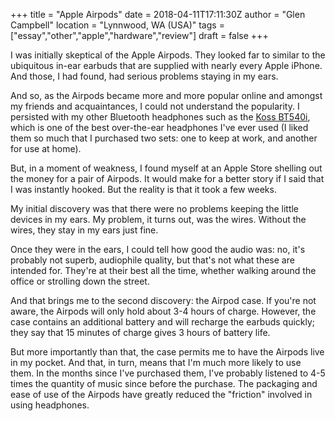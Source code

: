 +++
title = "Apple Airpods"
date = 2018-04-11T17:11:30Z
author = "Glen Campbell"
location = "Lynnwood, WA (USA)"
tags = ["essay","other","apple","hardware","review"]
draft = false
+++

I was initially skeptical of the Apple Airpods. 
They looked far to similar to the ubiquitous in-ear earbuds that are
supplied with nearly every Apple iPhone. 
And those, I had found, had serious problems staying in my ears.

And so, as the Airpods became more and more popular online
and amongst my friends and acquaintances, I could not understand
the popularity. I persisted with my other Bluetooth headphones
such as the
[Koss BT540i](https://www.amazon.com/gp/product/B00MIJU844/ref=oh_aui_search_detailpage?ie=UTF8&psc=1),
which is one of the best over-the-ear headphones I've ever used
(I liked them so much that I purchased two sets:
one to keep at work, and another for use at home).

But, in a moment of weakness, I found myself at an Apple Store
shelling out the money for a pair of Airpods. 
It would make for a better story if I said that I was
instantly hooked. 
But the reality is that it took a few weeks. 

My initial discovery was that there were no problems
keeping the little devices in my ears. 
My problem, it turns out, was the wires. 
Without the wires, they stay in my ears just fine. 

Once they were in the ears, I could tell how good the
audio was: no, it's probably not superb, audiophile quality,
but that's not what these are intended for. 
They're at their best all the time, whether walking around
the office or strolling down the street. 

And that brings me to the second discovery: the Airpod case.
If you're not aware, the Airpods will only hold about 3-4 hours
of charge. However, the case contains an additional battery and
will recharge the earbuds quickly; they say that 15 minutes of
charge gives 3 hours of battery life. 

But more importantly than that, the case permits me to have the
Airpods live in my pocket. And that, in turn, means that I'm 
much more likely to use them. In the months since I've purchased
them, I've probably listened to 4-5 times the quantity of music
since before the purchase. The packaging and ease of use of
the Airpods have greatly reduced the "friction" involved
in using headphones.
